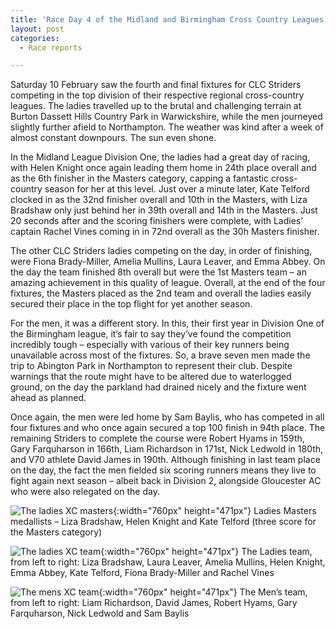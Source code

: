 ```yaml
---
title: 'Race Day 4 of the Midland and Birmingham Cross Country Leagues – Division One - Saturday 10 February 2024'
layout: post
categories:
  - Race reports

---
```


Saturday 10 February saw the fourth and final fixtures for CLC Striders competing in the top division of their respective regional cross-country leagues. The ladies travelled up to the brutal and challenging terrain at Burton Dassett Hills Country Park in Warwickshire, while the men journeyed slightly further afield to Northampton. The weather was kind after a week of almost constant downpours. The sun even shone.
 
In the Midland League Division One, the ladies had a great day of racing, with Helen Knight once again leading them home in 24th place overall and as the 6th finisher in the Masters category, capping a fantastic cross-country season for her at this level. Just over a minute later, Kate Telford clocked in as the 32nd finisher overall and 10th in the Masters, with Liza Bradshaw only just behind her in 39th overall and 14th in the Masters. Just 20 seconds after and the scoring finishers were complete, with Ladies’ captain Rachel Vines coming in in 72nd overall as the 30h Masters finisher.
 
The other CLC Striders ladies competing on the day, in order of finishing, were Fiona Brady-Miller, Amelia Mullins, Laura Leaver, and Emma Abbey. On the day the team finished 8th overall but were the 1st Masters team – an amazing achievement in this quality of league. Overall, at the end of the four fixtures, the Masters placed as the 2nd team and overall the ladies easily secured their place in the top flight for yet another season.
 
For the men, it was a different story. In this, their first year in Division One of the Birmingham league, it’s fair to say they’ve found the competition incredibly tough – especially with various of their key runners being unavailable across most of the fixtures. So, a brave seven men made the trip to Abington Park in Northampton to represent their club. Despite warnings that the route might have to be altered due to waterlogged ground, on the day the parkland had drained nicely and the fixture went ahead as planned.
 
Once again, the men were led home by Sam Baylis, who has competed in all four fixtures and who once again secured a top 100 finish in 94th place. The remaining Striders to complete the course were Robert Hyams in 159th, Gary Farquharson in 166th, Liam Richardson in 171st, Nick Ledwold in 180th, and V70 athlete David James in 190th. Although finishing in last team place on the day, the fact the men fielded six scoring runners means they live to fight again next season – albeit back in Division 2, alongside Gloucester AC who were also relegated on the day.


![The ladies XC masters](/images/2024/01/2024-02-14-ladies-xc-masters.jpg "The ladies XC masters"){:width="760px" height="471px"}
Ladies Masters medallists – Liza Bradshaw, Helen Knight and Kate Telford (three score for the Masters category)

![The ladies XC team](/images/2024/01/2024-02-14-ladies-xc-team.jpg "The ladies XC team"){:width="760px" height="471px"}
The Ladies team, from left to right: Liza Bradshaw, Laura Leaver, Amelia Mullins, Helen Knight, Emma Abbey, Kate Telford, Fiona Brady-Miller and Rachel Vines

![The mens XC team](/images/2024/01/2024-02-14-mens-xc-team.jpg "The mens XC team"){:width="760px" height="471px"}
The Men’s team, from left to right: Liam Richardson, David James, Robert Hyams, Gary Farquharson, Nick Ledwold and Sam Baylis